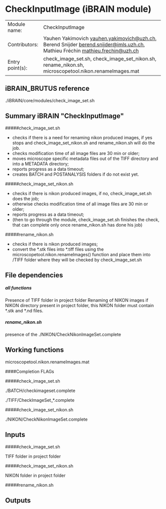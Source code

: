 # CheckInputImage (iBRAIN module)

|||
|---|---|
| Module name: | CheckInputImage |
| Contributors: | Yauhen Yakimovich <yauhen.yakimovich@uzh.ch>, Berend Snijder <berend.snijder@imls.uzh.ch>, Mathieu Fréchin <mathieu.frechin@uzh.ch> |
| Entry point(s): | check_image_set.sh, check_image_set_nikon.sh, rename_nikon.sh, microscopetool.nikon.renameImages.mat |


## iBRAIN_BRUTUS reference 

 ./iBRAIN/core/modules/check_image_set.sh

## Summary iBRAIN "CheckInputImage"

#####check_image_set.sh
 - checks if there is a need for renaming nikon produced images, if yes stops and check_image_set_nikon.sh and rename_nikon.sh will do the job.
 - checks modification time of all image files are 30 min or older;  
 - moves microscope specific metadata files out of the TIFF directory and into a METADATA directory;  
 - reports progress as a data timeout;
 - creates BATCH and POSTANALYSIS folders if do not exist yet.

#####check_image_set_nikon.sh
 - checks if there is nikon produced images, if no, check_image_set.sh does the job; 
 - otherwise checks modification time of all image files are 30 min or older;
 - reports progress as a data timeout;
 - (then to go through the module, check_image_set.sh finishes the check, that can complete only once rename_nikon.sh has done his job)

#####rename_nikon.sh
 - checks if there is nikon produced images;
 - convert the *.stk files into *.tiff files using the microscopetool.nikon.renameImages() function and place them into /TIFF folder where they will be checked by check_image_set.sh


## File dependencies

##### all functions
Presence of TIFF folder in project folder
Renaming of NIKON images if NIKON directory present in project folder, this NIKON folder must contain *.stk and *.nd files.

##### rename_nikon.sh
presence of the ./NIKON/CheckNikonImageSet.complete

## Working functions
microscopetool.nikon.renameImages.mat

####Completion FLAGs

#####check_image_set.sh 

./BATCH/checkimageset.complete

./TIFF/CheckImageSet_*.complete

#####check_image_set_nikon.sh

./NIKON/CheckNikonImageSet.complete

## Inputs
#####check_image_set.sh

TIFF folder in project folder

#####check_image_set_nikon.sh

NIKON folder in project folder

#####rename_nikon.sh


## Outputs


